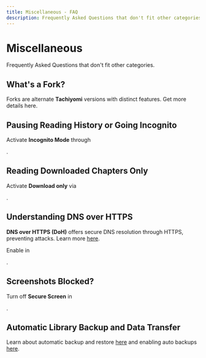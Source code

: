 ```yaml
---
title: Miscellaneous - FAQ
description: Frequently Asked Questions that don't fit other categories.
---
```


# Miscellaneous
Frequently Asked Questions that don't fit other categories.

## What's a Fork?
Forks are alternate **Tachiyomi** versions with distinct features. Get more details here.

## Pausing Reading History or Going Incognito
Activate **Incognito Mode** through <nav to="incognito-mode">.

## Reading Downloaded Chapters Only
Activate **Download only** via <nav to="downloaded-only">.

## Understanding DNS over HTTPS
**DNS over HTTPS (DoH)** offers secure DNS resolution through HTTPS, preventing attacks.
Learn more [here](https://www.cloudflare.com/learning/dns/dns-over-tls/).

Enable in <nav to="advanced">.

## Screenshots Blocked?
Turn off **Secure Screen** in <nav to="security-and-privacy">.

## Automatic Library Backup and Data Transfer
Learn about automatic backup and restore [here](/docs/guides/backups) and enabling auto backups [here](/docs/guides/backups#enabling-automatic-backups).
